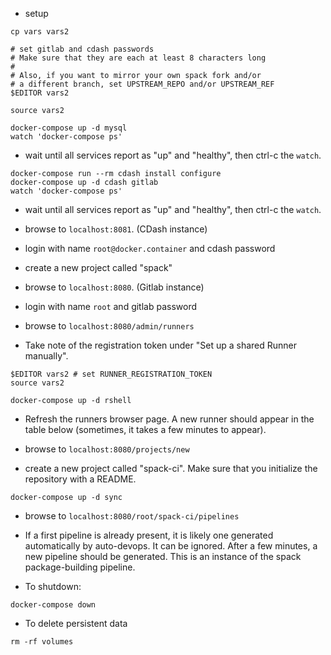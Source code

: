 
 - setup

```
cp vars vars2

# set gitlab and cdash passwords
# Make sure that they are each at least 8 characters long
#
# Also, if you want to mirror your own spack fork and/or
# a different branch, set UPSTREAM_REPO and/or UPSTREAM_REF
$EDITOR vars2

source vars2
```

```
docker-compose up -d mysql
watch 'docker-compose ps'
```

 - wait until all services report as "up" and "healthy", then ctrl-c the
   `watch`.

```
docker-compose run --rm cdash install configure
docker-compose up -d cdash gitlab
watch 'docker-compose ps'
```

 - wait until all services report as "up" and "healthy", then ctrl-c the
   `watch`.

 - browse to `localhost:8081`. (CDash instance)
 - login with name `root@docker.container` and cdash password
 - create a new project called "spack"

 - browse to `localhost:8080`. (Gitlab instance)
 - login with name `root` and gitlab password
 - browse to `localhost:8080/admin/runners`
 - Take note of the registration token under "Set up a shared Runner manually".

```
$EDITOR vars2 # set RUNNER_REGISTRATION_TOKEN
source vars2

docker-compose up -d rshell
```

 - Refresh the runners browser page.  A new runner should appear in the table
   below (sometimes, it takes a few minutes to appear).

 - browse to `localhost:8080/projects/new`
 - create a new project called "spack-ci".  Make sure that you initialize the
   repository with a README.

```
docker-compose up -d sync
```

 - browse to `localhost:8080/root/spack-ci/pipelines`

 - If a first pipeline is already present, it is likely one generated
   automatically by auto-devops.  It can be ignored.  After a few minutes, a new
   pipeline should be generated.  This is an instance of the spack
   package-building pipeline.

 - To shutdown:

```
docker-compose down
```

 - To delete persistent data

```
rm -rf volumes
```
